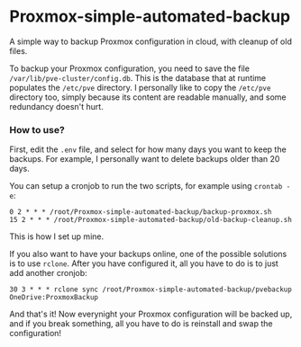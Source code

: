 # Proxmox-simple-automated-backup
A simple way to backup Proxmox configuration in cloud, with cleanup of old files.

To backup your Proxmox configuration, you need to save the file `/var/lib/pve-cluster/config.db`. This is the database that at runtime populates the `/etc/pve` directory.
I personally like to copy the `/etc/pve` directory too, simply because its content are readable manually, and some redundancy doesn't hurt.

### How to use?

First, edit the `.env` file, and select for how many days you want to keep the backups. For example, I personally want to delete backups older than 20 days.

You can setup a cronjob to run the two scripts, for example using `crontab -e`:
```
0 2 * * * /root/Proxmox-simple-automated-backup/backup-proxmox.sh
15 2 * * * /root/Proxmox-simple-automated-backup/old-backup-cleanup.sh
```
This is how I set up mine.

If you also want to have your backups online, one of the possible solutions is to use `rclone`. After you have configured it, all you have to do is to just add another cronjob:
```
30 3 * * * rclone sync /root/Proxmox-simple-automated-backup/pvebackup OneDrive:ProxmoxBackup
```

And that's it! Now everynight your Proxmox configuration will be backed up, and if you break something, all you have to do is reinstall and swap the configuration!

